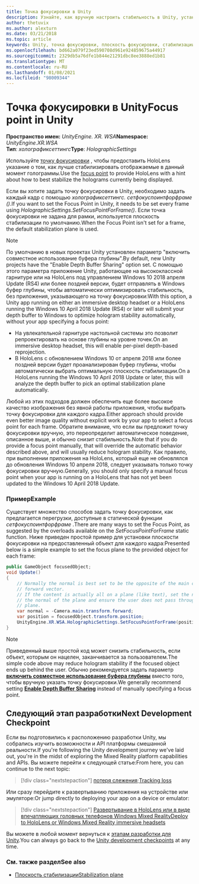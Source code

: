```yaml
---
title: Точка фокусировки в Unity
description: Узнайте, как вручную настроить стабильность в Unity, установив точку фокусировки для захватывающих головных телефонов HoloLens и Windows Mixed Reality.
author: thetuvix
ms.author: alexturn
ms.date: 03/21/2018
ms.topic: article
keywords: Unity, точка фокусировки, плоскость фокусировки, стабилизации плоскость, стабилизации точка, репроект, ЛСР, буфер глубины, гарнитура смешанной реальности, гарнитура Windows Mixed Reality, гарнитура виртуальной реальности
ms.openlocfilehash: bd662a079f23ed590708d961e924859675a44917
ms.sourcegitcommit: 2329db5a76dfe1b844e21291dbc8ee3888ed1b81
ms.translationtype: MT
ms.contentlocale: ru-RU
ms.lasthandoff: 01/08/2021
ms.locfileid: "98009344"
---
```

# <a name="focus-point-in-unity"></a><span data-ttu-id="5f9d1-104">Точка фокусировки в Unity</span><span class="sxs-lookup"><span data-stu-id="5f9d1-104">Focus point in Unity</span></span>

<span data-ttu-id="5f9d1-105">**Пространство имен:** *UnityEngine. XR. WSA*</span><span class="sxs-lookup"><span data-stu-id="5f9d1-105">**Namespace:** *UnityEngine.XR.WSA*</span></span><br>
<span data-ttu-id="5f9d1-106">**Тип**: *холографиксеттингс*</span><span class="sxs-lookup"><span data-stu-id="5f9d1-106">**Type**: *HolographicSettings*</span></span>

<span data-ttu-id="5f9d1-107">Используйте [точку фокусировки](../platform-capabilities-and-apis/hologram-stability.md#reprojection) , чтобы предоставить HoloLens указание о том, как лучше стабилизировать отображаемые в данный момент голограммы.</span><span class="sxs-lookup"><span data-stu-id="5f9d1-107">Use the [focus point](../platform-capabilities-and-apis/hologram-stability.md#reprojection) to provide HoloLens with a hint about how to best stabilize the holograms currently being displayed.</span></span>

<span data-ttu-id="5f9d1-108">Если вы хотите задать точку фокусировки в Unity, необходимо задать каждый кадр с помощью *холографиксеттингс. сетфокуспоинтфорфраме ()*.</span><span class="sxs-lookup"><span data-stu-id="5f9d1-108">If you want to set the Focus Point in Unity, it needs to be set every frame using *HolographicSettings.SetFocusPointForFrame()*.</span></span> <span data-ttu-id="5f9d1-109">Если точка фокусировки не задана для рамки, используется плоскость стабилизации по умолчанию.</span><span class="sxs-lookup"><span data-stu-id="5f9d1-109">When the Focus Point isn't set for a frame, the default stabilization plane is used.</span></span>

> [!NOTE]
> <span data-ttu-id="5f9d1-110">По умолчанию в новых проектах Unity установлен параметр "включить совместное использование буфера глубины".</span><span class="sxs-lookup"><span data-stu-id="5f9d1-110">By default, new Unity projects have the "Enable Depth Buffer Sharing" option set.</span></span>  <span data-ttu-id="5f9d1-111">С помощью этого параметра приложение Unity, работающее на высококлассной гарнитуре или на HoloLens под управлением Windows 10 2018 апреля Update (RS4) или более поздней версии, будет отправлять в Windows буфер глубины, чтобы автоматически оптимизировать стабильность, без приложения, указывающего на точку фокусировки:</span><span class="sxs-lookup"><span data-stu-id="5f9d1-111">With this option, a Unity app running on either an immersive desktop headset or a HoloLens running the Windows 10 April 2018 Update (RS4) or later will submit your depth buffer to Windows to optimize hologram stability automatically, without your app specifying a focus point:</span></span>
> * <span data-ttu-id="5f9d1-112">На увлекательной гарнитуре настольной системы это позволит репроектировать на основе глубины на уровне точек.</span><span class="sxs-lookup"><span data-stu-id="5f9d1-112">On an immersive desktop headset, this will enable per-pixel depth-based reprojection.</span></span>
> * <span data-ttu-id="5f9d1-113">В HoloLens с обновлением Windows 10 от апреля 2018 или более поздней версии будет проанализирован буфер глубины, чтобы автоматически выбрать оптимальную плоскость стабилизации.</span><span class="sxs-lookup"><span data-stu-id="5f9d1-113">On a HoloLens running the Windows 10 April 2018 Update or later, this will analyze the depth buffer to pick an optimal stabilization plane automatically.</span></span>
>
> <span data-ttu-id="5f9d1-114">Любой из этих подходов должен обеспечить еще более высокое качество изображения без явной работы приложения, чтобы выбрать точку фокусировки для каждого кадра.</span><span class="sxs-lookup"><span data-stu-id="5f9d1-114">Either approach should provide even better image quality without explicit work by your app to select a focus point for each frame.</span></span>  <span data-ttu-id="5f9d1-115">Обратите внимание, что если вы предложит точку фокусировки вручную, это переопределит автоматическое поведение, описанное выше, и обычно снизит стабильность.</span><span class="sxs-lookup"><span data-stu-id="5f9d1-115">Note that if you do provide a focus point manually, that will override the automatic behavior described above, and will usually reduce hologram stability.</span></span>  <span data-ttu-id="5f9d1-116">Как правило, при выполнении приложения на HoloLens, который еще не обновлялся до обновления Windows 10 апреля 2018, следует указывать только точку фокусировки вручную.</span><span class="sxs-lookup"><span data-stu-id="5f9d1-116">Generally, you should only specify a manual focus point when your app is running on a HoloLens that has not yet been updated to the Windows 10 April 2018 Update.</span></span>

### <a name="example"></a><span data-ttu-id="5f9d1-117">Пример</span><span class="sxs-lookup"><span data-stu-id="5f9d1-117">Example</span></span>

<span data-ttu-id="5f9d1-118">Существует множество способов задать точку фокусировки, как предлагается перегрузки, доступные в статической функции *сетфокуспоинтфорфраме* .</span><span class="sxs-lookup"><span data-stu-id="5f9d1-118">There are many ways to set the Focus Point, as suggested by the overloads available on the *SetFocusPointForFrame* static function.</span></span> <span data-ttu-id="5f9d1-119">Ниже приведен простой пример для установки плоскости фокусировки на предоставленный объект для каждого кадра:</span><span class="sxs-lookup"><span data-stu-id="5f9d1-119">Presented below is a simple example to set the focus plane to the provided object for each frame:</span></span>

```cs
public GameObject focusedObject;
void Update()
{
    // Normally the normal is best set to be the opposite of the main camera's
    // forward vector.
    // If the content is actually all on a plane (like text), set the normal to
    // the normal of the plane and ensure the user does not pass through the
    // plane.
    var normal = -Camera.main.transform.forward;     
    var position = focusedObject.transform.position;
    UnityEngine.XR.WSA.HolographicSettings.SetFocusPointForFrame(position, normal);
}
```

> [!NOTE]
> <span data-ttu-id="5f9d1-120">Приведенный выше простой код может снизить стабильность, если объект, которым он нацелен, заканчивается за пользователем.</span><span class="sxs-lookup"><span data-stu-id="5f9d1-120">The simple code above may reduce hologram stability if the focused object ends up behind the user.</span></span> <span data-ttu-id="5f9d1-121">Обычно рекомендуется задать параметр **[включить совместное использование буфера глубины](camera-in-unity.md#sharing-your-depth-buffers-with-windows)** вместо того, чтобы вручную указать точку фокусировки.</span><span class="sxs-lookup"><span data-stu-id="5f9d1-121">We generally recommend setting **[Enable Depth Buffer Sharing](camera-in-unity.md#sharing-your-depth-buffers-with-windows)** instead of manually specifying a focus point.</span></span>

## <a name="next-development-checkpoint"></a><span data-ttu-id="5f9d1-122">Следующий этап разработки</span><span class="sxs-lookup"><span data-stu-id="5f9d1-122">Next Development Checkpoint</span></span>

<span data-ttu-id="5f9d1-123">Если вы подготовились к расположению разработки Unity, мы собрались изучить возможности и API платформы смешанной реальности.</span><span class="sxs-lookup"><span data-stu-id="5f9d1-123">If you're following the Unity development journey we've laid out, you're in the midst of exploring the Mixed Reality platform capabilities and APIs.</span></span> <span data-ttu-id="5f9d1-124">Вы можете перейти к следующей статье:</span><span class="sxs-lookup"><span data-stu-id="5f9d1-124">From here, you can continue to the next topic:</span></span>

> [!div class="nextstepaction"]
> <span data-ttu-id="5f9d1-125">[потеря слежения](tracking-loss-in-unity.md);</span><span class="sxs-lookup"><span data-stu-id="5f9d1-125">[Tracking loss](tracking-loss-in-unity.md)</span></span>

<span data-ttu-id="5f9d1-126">Или сразу перейдите к развертыванию приложения на устройстве или эмуляторе:</span><span class="sxs-lookup"><span data-stu-id="5f9d1-126">Or jump directly to deploying your app on a device or emulator:</span></span>

> [!div class="nextstepaction"]
> [<span data-ttu-id="5f9d1-127">Развертывание в HoloLens или в виде впечатляющих головных телефонов Windows Mixed Reality</span><span class="sxs-lookup"><span data-stu-id="5f9d1-127">Deploy to HoloLens or Windows Mixed Reality immersive headsets</span></span>](../platform-capabilities-and-apis/using-visual-studio.md)

<span data-ttu-id="5f9d1-128">Вы можете в любой момент вернуться к [этапам разработки для Unity](unity-development-overview.md#3-platform-capabilities-and-apis).</span><span class="sxs-lookup"><span data-stu-id="5f9d1-128">You can always go back to the [Unity development checkpoints](unity-development-overview.md#3-platform-capabilities-and-apis) at any time.</span></span>

### <a name="see-also"></a><span data-ttu-id="5f9d1-129">См. также раздел</span><span class="sxs-lookup"><span data-stu-id="5f9d1-129">See also</span></span>

* [<span data-ttu-id="5f9d1-130">Плоскость стабилизации</span><span class="sxs-lookup"><span data-stu-id="5f9d1-130">Stabilization plane</span></span>](../platform-capabilities-and-apis/hologram-stability.md#reprojection)
